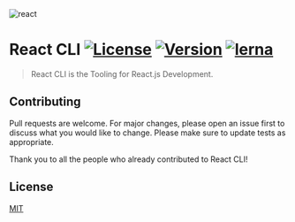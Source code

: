 <img src="https://images.ctfassets.net/x4we65bqi45q/79clZXZmtPwWzTux2YIlgn/a78c0f54e7e6369275eaac7e04933835/1_HSisLuifMO6KbLfPOKtLow.jpeg" title="react" alt="react">



# React CLI <a href="https://www.npmjs.com/package/@react-cli-ui/cli"><img src="http://img.shields.io/npm/l/@react-cli-ui/cli.svg?sanitize=true" alt="License"></a>  <a href="https://www.npmjs.com/package/@react-cli-ui/cli"><img src="http://img.shields.io/npm/v/@react-cli-ui/cli.svg?sanitize=true" alt="Version"></a> [![lerna](https://img.shields.io/badge/maintained%20with-lerna-cc00ff.svg)](https://lerna.js.org/) 
> React CLI is the Tooling for React.js Development.

## Contributing
Pull requests are welcome. For major changes, please open an issue first to discuss what you would like to change.
Please make sure to update tests as appropriate.

Thank you to all the people who already contributed to React CLI!

## License
[MIT](https://choosealicense.com/licenses/mit/)